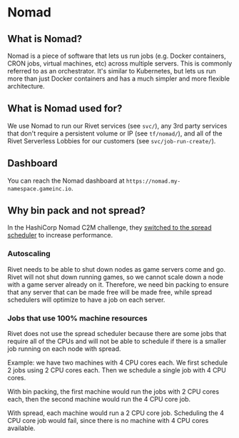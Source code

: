 # Nomad

## What is Nomad?

Nomad is a piece of software that lets us run jobs (e.g. Docker containers, CRON jobs, virtual machines, etc) across multiple servers. This is commonly referred to as an orchestrator. It's similar to Kubernetes, but lets us run more than just Docker containers and has a much simpler and more flexible architecture.

## What is Nomad used for?

We use Nomad to run our Rivet services (see `svc/`), any 3rd party services that don't require a persistent volume or IP (see `tf/nomad/`), and all of the Rivet Serverless Lobbies for our customers (see `svc/job-run-create/`).

## Dashboard

You can reach the Nomad dashboard at `https://nomad.my-namespace.gameinc.io`.

## Why bin pack and not spread?

In the HashiCorp Nomad C2M challenge, they [switched to the spread scheduler](https://www.hashicorp.com/c2m) to increase performance.

### Autoscaling

Rivet needs to be able to shut down nodes as game servers come and go. Rivet will not shut down running games, so we cannot scale down a node with a game server already on it. Therefore, we need bin packing to ensure that any server that can be made free will be made free, while spread schedulers will optimize to have a job on each server.

### Jobs that use 100% machine resources

Rivet does not use the spread scheduler because there are some jobs that require all of the CPUs and will not be able to schedule if there is a smaller job running on each node with spread.

Example: we have two machines with 4 CPU cores each. We first schedule 2 jobs using 2 CPU cores each. Then we schedule a single job with 4 CPU cores.

With bin packing, the first machine would run the jobs with 2 CPU cores each, then the second machine would run the 4 CPU core job.

With spread, each machine would run a 2 CPU core job. Scheduling the 4 CPU core job would fail, since there is no machine with 4 CPU cores available.
